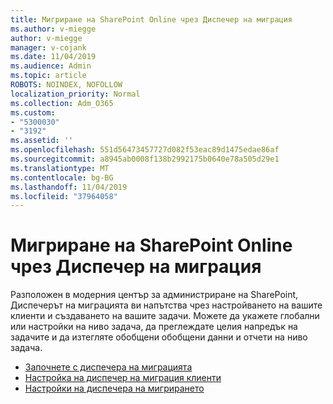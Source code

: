 ```yaml
---
title: Мигриране на SharePoint Online чрез Диспечер на миграция
ms.author: v-miegge
author: v-miegge
manager: v-cojank
ms.date: 11/04/2019
ms.audience: Admin
ms.topic: article
ROBOTS: NOINDEX, NOFOLLOW
localization_priority: Normal
ms.collection: Adm_O365
ms.custom:
- "5300030"
- "3192"
ms.assetid: ''
ms.openlocfilehash: 551d56473457727d082f53eac89d1475edae86af
ms.sourcegitcommit: a8945ab0008f138b2992175b0640e78a505d29e1
ms.translationtype: MT
ms.contentlocale: bg-BG
ms.lasthandoff: 11/04/2019
ms.locfileid: "37964058"
---
```

# <a name="migrating-to-sharepoint-online-via-migration-manager"></a>Мигриране на SharePoint Online чрез Диспечер на миграция

Разположен в модерния център за администриране на SharePoint, Диспечерът на миграцията ви напътства чрез настройването на вашите клиенти и създаването на вашите задачи. Можете да укажете глобални или настройки на ниво задача, да преглеждате целия напредък на задачите и да изтегляте обобщени обобщени данни и отчети на ниво задача.

* [Започнете с диспечера на миграцията](https://docs.microsoft.com/sharepointmigration/mm-get-started)
* [Настройка на диспечер на миграция клиенти](https://docs.microsoft.com/sharepointmigration/mm-setup-clients)
* [Настройки на диспечера на мигрирането](https://docs.microsoft.com/sharepointmigration/mm-settings)